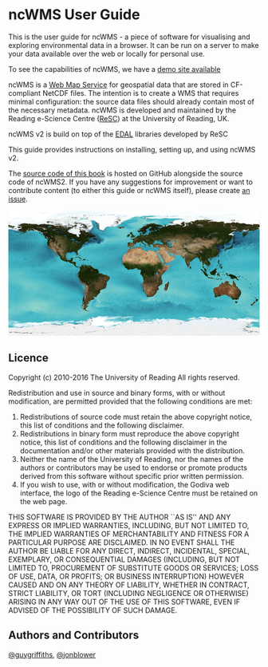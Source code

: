 # ncWMS User Guide

This is the user guide for ncWMS - a piece of software for visualising and exploring environmental data in a browser. It can be run on a server to make your data available over the web or locally for personal use.

To see the capabilities of ncWMS, we have a [demo site available](http://godiva.rdg.ac.uk/ncWMS2/Godiva3.html)

ncWMS is a [Web Map Service](https://en.wikipedia.org/wiki/Web_Map_Service) for geospatial data that are stored in CF-compliant NetCDF files. The intention is to create a WMS that requires minimal configuration: the source data files should already contain most of the necessary metadata. ncWMS is developed and maintained by the Reading e-Science Centre ([ReSC](http://www.met.reading.ac.uk/resc/home/)) at the University of Reading, UK.

ncWMS v2 is build on top of the [EDAL](http://reading-escience-centre.github.io/edal-java/edal_user_guide.html) libraries developed by ReSC

This guide provides instructions on installing, setting up, and using ncWMS v2.

The [source code of this book](https://github.com/Reading-eScience-Centre/edal-java/tree/master/docs) is hosted on GitHub alongside the source code of ncWMS2. If you have any suggestions for improvement or want to contribute content (to either this guide or ncWMS itself), please create [an issue](https://github.com/Reading-eScience-Centre/edal-java/issues).

![Global sea-surface temperature created by EDAL libraries](images/sst.png)

## Licence
Copyright (c) 2010-2016 The University of Reading
All rights reserved.

Redistribution and use in source and binary forms, with or without
modification, are permitted provided that the following conditions
are met:
1. Redistributions of source code must retain the above copyright
   notice, this list of conditions and the following disclaimer.
2. Redistributions in binary form must reproduce the above copyright
   notice, this list of conditions and the following disclaimer in the
   documentation and/or other materials provided with the distribution.
3. Neither the name of the University of Reading, nor the names of the
   authors or contributors may be used to endorse or promote products
   derived from this software without specific prior written permission.
4. If you wish to use, with or without modification, the Godiva web
   interface, the logo of the Reading e-Science Centre must be retained
   on the web page.
 
THIS SOFTWARE IS PROVIDED BY THE AUTHOR ``AS IS'' AND ANY EXPRESS OR
IMPLIED WARRANTIES, INCLUDING, BUT NOT LIMITED TO, THE IMPLIED WARRANTIES
OF MERCHANTABILITY AND FITNESS FOR A PARTICULAR PURPOSE ARE DISCLAIMED.
IN NO EVENT SHALL THE AUTHOR BE LIABLE FOR ANY DIRECT, INDIRECT,
INCIDENTAL, SPECIAL, EXEMPLARY, OR CONSEQUENTIAL DAMAGES (INCLUDING, BUT
NOT LIMITED TO, PROCUREMENT OF SUBSTITUTE GOODS OR SERVICES; LOSS OF USE,
DATA, OR PROFITS; OR BUSINESS INTERRUPTION) HOWEVER CAUSED AND ON ANY
THEORY OF LIABILITY, WHETHER IN CONTRACT, STRICT LIABILITY, OR TORT
(INCLUDING NEGLIGENCE OR OTHERWISE) ARISING IN ANY WAY OUT OF THE USE OF
THIS SOFTWARE, EVEN IF ADVISED OF THE POSSIBILITY OF SUCH DAMAGE.

## Authors and Contributors

[@guygriffiths](https://github.com/guygriffiths), [@jonblower](https://github.com/jonblower)
